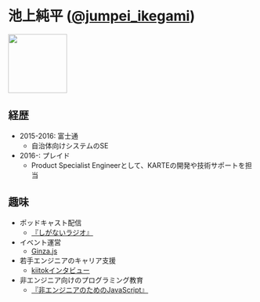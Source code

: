 # 池上純平 ([@jumpei_ikegami](https://twitter.com/jumpei_ikegami))
<img src='https://user-images.githubusercontent.com/20605685/62817282-9c9f6800-bb6e-11e9-83ec-4bf4494c09e0.jpg' width='120px' />

## 経歴
- 2015-2016: 富士通
    - 自治体向けシステムのSE
- 2016-: プレイド
    - Product Specialist Engineerとして、KARTEの開発や技術サポートを担当

## 趣味
- ポッドキャスト配信
    - [『しがないラジオ』](https://shiganai.org/)
- イベント運営
    - [Ginza.js](https://ginzajs.connpass.com/)
- 若手エンジニアのキャリア支援
    - [kiitokインタビュー](https://media.kiitok.com/mentors/ikegami-jumpei)
- 非エンジニア向けのプログラミング教育
    - [『非エンジニアのためのJavaScript』](https://booth.pm/ja/items/1311888)
